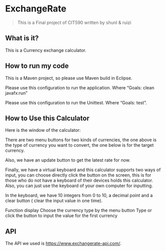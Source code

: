 # ExchangeRate

> This is a Final project of CIT590 written by shunl & ruizi

## What is it?

This is a Currency exchange calculator.

## How to run my code

This is a Maven project, so please use Maven build in Eclipse.

Please use this configuration to run the application.
Where “Goals: clean javafx:run”

Please use this configuration to run the Unittest.
Where “Goals: test”.

## How to Use this Calculator
Here is the window of the calculator:


There are two menu buttons for two kinds of currencies, the one above is the type of currency you want to convert, the one below is for the target currency.

Also, we have an update button to get the latest rate for now.

Finally, we have a virtual keyboard and this calculator supports two ways of input, you can choose directly click the button on the screen, this is for those who do not have a keyboard of their devices holds this calculator. Also, you can just use the keyboard of your own computer for inputting.

In the keyboard, we have 10 integers from 0 to 10, a decimal point and a clear button ( clear the input value in one time).



Function display
Choose the currency type by the menu button
Type or click the button to input the value for the first currency 




## API

The API we used is https://www.exchangerate-api.com/.


